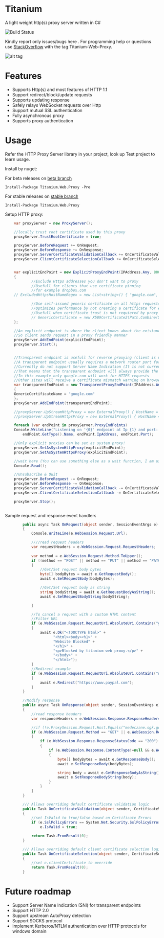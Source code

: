Titanium
========
A light weight http(s) proxy server written in C#

![Build Status](https://ci.appveyor.com/api/projects/status/rvlxv8xgj0m7lkr4?svg=true)

Kindly report only issues/bugs here . For programming help or questions use [StackOverflow](http://stackoverflow.com/questions/tagged/titanium-web-proxy) with the tag Titanium-Web-Proxy.

![alt tag](https://raw.githubusercontent.com/justcoding121/Titanium-Web-Proxy/develop/Examples/Titanium.Web.Proxy.Examples.Basic/Capture.PNG)

Features
========

* Supports Http(s) and most features of HTTP 1.1 
* Support redirect/block/update requests
* Supports updating response
* Safely relays WebSocket requests over Http
* Support mutual SSL authentication
* Fully asynchronous proxy
* Supports proxy authentication


Usage
=====

Refer the HTTP Proxy Server library in your project, look up Test project to learn usage.

Install by nuget:

For beta releases on [beta branch](https://github.com/justcoding121/Titanium-Web-Proxy/tree/beta)

    Install-Package Titanium.Web.Proxy -Pre

For stable releases on [stable branch](https://github.com/justcoding121/Titanium-Web-Proxy/tree/stable)

    Install-Package Titanium.Web.Proxy

Setup HTTP proxy:

```csharp
	var proxyServer = new ProxyServer();

	//locally trust root certificate used by this proxy 
	proxyServer.TrustRootCertificate = true;

	proxyServer.BeforeRequest += OnRequest;
	proxyServer.BeforeResponse += OnResponse;
	proxyServer.ServerCertificateValidationCallback += OnCertificateValidation;
	proxyServer.ClientCertificateSelectionCallback += OnCertificateSelection;


	var explicitEndPoint = new ExplicitProxyEndPoint(IPAddress.Any, 8000, true)
	{
			//Exclude Https addresses you don't want to proxy
			//Usefull for clients that use certificate pinning
			//for example dropbox.com
	// ExcludedHttpsHostNameRegex = new List<string>() { "google.com", "dropbox.com" }

			//Use self-issued generic certificate on all https requests
			//Optimizes performance by not creating a certificate for each https-enabled domain
			//Usefull when certificate trust is not requiered by proxy clients
			// GenericCertificate = new X509Certificate2(Path.Combine(System.IO.Path.GetDirectoryName(System.Reflection.Assembly.GetExecutingAssembly().Location), "genericcert.pfx"), "password")
	};

	//An explicit endpoint is where the client knows about the existance of a proxy
	//So client sends request in a proxy friendly manner
	proxyServer.AddEndPoint(explicitEndPoint);
	proxyServer.Start();


	//Transparent endpoint is usefull for reverse proxying (client is not aware of the existance of proxy)
	//A transparent endpoint usually requires a network router port forwarding HTTP(S) packets to this endpoint
	//Currently do not support Server Name Indication (It is not currently supported by SslStream class)
	//That means that the transparent endpoint will always provide the same Generic Certificate to all HTTPS requests
	//In this example only google.com will work for HTTPS requests
	//Other sites will receive a certificate mismatch warning on browser
	var transparentEndPoint = new TransparentProxyEndPoint(IPAddress.Any, 8001, true)
	{
	GenericCertificateName = "google.com"
	};
	proxyServer.AddEndPoint(transparentEndPoint);

	//proxyServer.UpStreamHttpProxy = new ExternalProxy() { HostName = "localhost", Port = 8888 };
	//proxyServer.UpStreamHttpsProxy = new ExternalProxy() { HostName = "localhost", Port = 8888 };

	foreach (var endPoint in proxyServer.ProxyEndPoints)
	Console.WriteLine("Listening on '{0}' endpoint at Ip {1} and port: {2} ",
	    endPoint.GetType().Name, endPoint.IpAddress, endPoint.Port);

	//Only explicit proxies can be set as system proxy!
	proxyServer.SetAsSystemHttpProxy(explicitEndPoint);
	proxyServer.SetAsSystemHttpsProxy(explicitEndPoint);

	//wait here (You can use something else as a wait function, I am using this as a demo)
	Console.Read();

	//Unsubscribe & Quit
	proxyServer.BeforeRequest -= OnRequest;
	proxyServer.BeforeResponse -= OnResponse;
	proxyServer.ServerCertificateValidationCallback -= OnCertificateValidation;
	proxyServer.ClientCertificateSelectionCallback -= OnCertificateSelection;

	proxyServer.Stop();
	
```
Sample request and response event handlers

```csharp		
        public async Task OnRequest(object sender, SessionEventArgs e)
        {
            Console.WriteLine(e.WebSession.Request.Url);

            ////read request headers
            var requestHeaders = e.WebSession.Request.RequestHeaders;
            
            var method = e.WebSession.Request.Method.ToUpper();
            if ((method == "POST" || method == "PUT" || method == "PATCH"))
            {
                //Get/Set request body bytes
                byte[] bodyBytes = await e.GetRequestBody();
                await e.SetRequestBody(bodyBytes);

                //Get/Set request body as string
                string bodyString = await e.GetRequestBodyAsString();
                await e.SetRequestBodyString(bodyString);

            }

            //To cancel a request with a custom HTML content
            //Filter URL
            if (e.WebSession.Request.RequestUri.AbsoluteUri.Contains("google.com"))
            {
                await e.Ok("<!DOCTYPE html>" +
                      "<html><body><h1>" +
                      "Website Blocked" +
                      "</h1>" +
                      "<p>Blocked by titanium web proxy.</p>" +
                      "</body>" +
                      "</html>");
            }
            //Redirect example
            if (e.WebSession.Request.RequestUri.AbsoluteUri.Contains("wikipedia.org"))
            {
                await e.Redirect("https://www.paypal.com");
            }
        }

        //Modify response
        public async Task OnResponse(object sender, SessionEventArgs e)
        {
            //read response headers
            var responseHeaders = e.WebSession.Response.ResponseHeaders;

            //if (!e.ProxySession.Request.Host.Equals("medeczane.sgk.gov.tr")) return;
            if (e.WebSession.Request.Method == "GET" || e.WebSession.Request.Method == "POST")
            {
                if (e.WebSession.Response.ResponseStatusCode == "200")
                {
                    if (e.WebSession.Response.ContentType!=null && e.WebSession.Response.ContentType.Trim().ToLower().Contains("text/html"))
                    {
                        byte[] bodyBytes = await e.GetResponseBody();
                        await e.SetResponseBody(bodyBytes);

                        string body = await e.GetResponseBodyAsString();
                        await e.SetResponseBodyString(body);
                    }
                }
            }
        }

        /// Allows overriding default certificate validation logic
        public Task OnCertificateValidation(object sender, CertificateValidationEventArgs e)
        {
            //set IsValid to true/false based on Certificate Errors
            if (e.SslPolicyErrors == System.Net.Security.SslPolicyErrors.None)
                e.IsValid = true;

            return Task.FromResult(0);
        }

        /// Allows overriding default client certificate selection logic during mutual authentication
        public Task OnCertificateSelection(object sender, CertificateSelectionEventArgs e)
        {
            //set e.clientCertificate to override
            return Task.FromResult(0);
        }
```
Future roadmap
============
* Support Server Name Indication (SNI) for transparent endpoints
* Support HTTP 2.0 
* Support upstream AutoProxy detection
* Support SOCKS protocol
* Implement Kerberos/NTLM authentication over HTTP protocols for windows domain


